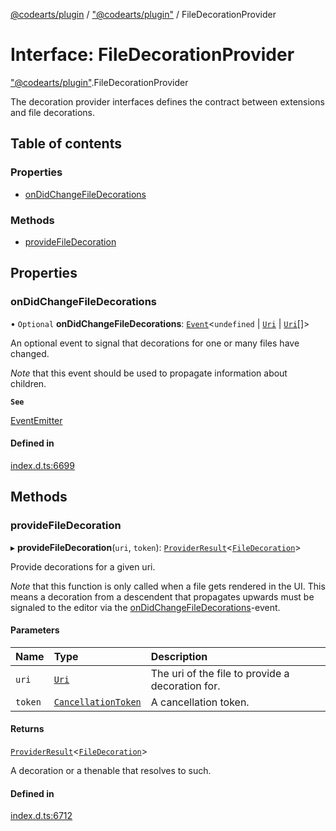 [@codearts/plugin](../README.md) / ["@codearts/plugin"](../modules/_codearts_plugin_.md) / FileDecorationProvider

# Interface: FileDecorationProvider

["@codearts/plugin"](../modules/_codearts_plugin_.md).FileDecorationProvider

The decoration provider interfaces defines the contract between extensions and
file decorations.

## Table of contents

### Properties

- [onDidChangeFileDecorations](codearts_plugin_.FileDecorationProvider.md#ondidchangefiledecorations)

### Methods

- [provideFileDecoration](codearts_plugin_.FileDecorationProvider.md#providefiledecoration)

## Properties

### onDidChangeFileDecorations

• `Optional` **onDidChangeFileDecorations**: [`Event`](codearts_plugin_.Event.md)<`undefined` \| [`Uri`](../classes/codearts_plugin_.Uri.md) \| [`Uri`](../classes/codearts_plugin_.Uri.md)[]\>

An optional event to signal that decorations for one or many files have changed.

*Note* that this event should be used to propagate information about children.

**`See`**

[EventEmitter](../classes/codearts_plugin_.EventEmitter.md)

#### Defined in

[index.d.ts:6699](https://github.com/huaweicloud/cloudide-plugin-api/blob/a055dd0/index.d.ts#L6699)

## Methods

### provideFileDecoration

▸ **provideFileDecoration**(`uri`, `token`): [`ProviderResult`](../modules/_codearts_plugin_.md#providerresult)<[`FileDecoration`](../classes/codearts_plugin_.FileDecoration.md)\>

Provide decorations for a given uri.

*Note* that this function is only called when a file gets rendered in the UI.
This means a decoration from a descendent that propagates upwards must be signaled
to the editor via the [onDidChangeFileDecorations](codearts_plugin_.FileDecorationProvider.md#ondidchangefiledecorations)-event.

#### Parameters

| Name | Type | Description |
| :------ | :------ | :------ |
| `uri` | [`Uri`](../classes/codearts_plugin_.Uri.md) | The uri of the file to provide a decoration for. |
| `token` | [`CancellationToken`](codearts_plugin_.CancellationToken.md) | A cancellation token. |

#### Returns

[`ProviderResult`](../modules/_codearts_plugin_.md#providerresult)<[`FileDecoration`](../classes/codearts_plugin_.FileDecoration.md)\>

A decoration or a thenable that resolves to such.

#### Defined in

[index.d.ts:6712](https://github.com/huaweicloud/cloudide-plugin-api/blob/a055dd0/index.d.ts#L6712)
